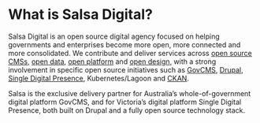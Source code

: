 # What is Salsa Digital?

Salsa Digital is an open source digital agency focused on helping governments and enterprises become more open, more connected and more consolidated. We contribute and deliver services across [open source CMSs,](https://salsadigital.com.au/services/what-is-open-cms) [open data](https://salsadigital.com.au/services/what-is-open-data), [open platform](https://salsadigital.com.au/services/what-is-open-source-platform) and [open design](https://salsadigital.com.au/services/what-is-open-design), with a strong involvement in specific open source initiatives such as [GovCMS](https://salsadigital.com.au/services/what-is-govcms), [Drupal](https://salsadigital.com.au/services/drupal-cms), [Single Digital Presence](https://salsadigital.com.au/services/what-is-single-digital-presence), Kubernetes/Lagoon and [CKAN](https://salsadigital.com.au/services/what-is-ckan).‌

Salsa is the exclusive delivery partner for Australia’s whole-of-government digital platform GovCMS, and for Victoria’s digital platform Single Digital Presence, both built on Drupal and a fully open source technology stack.[  
](https://app.gitbook.com/@salsa-digital/s/govcms-content-administration/~/drafts/-Lz9bbewUa8X5P-S7gok/course-overview)

